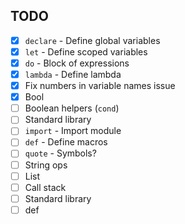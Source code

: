 ## TODO
  - [X] `declare` - Define global variables
  - [X] `let` - Define scoped variables
  - [X] `do` - Block of expressions
  - [X] `lambda` - Define lambda
  - [X] Fix numbers in variable names issue
  - [X] Bool
  - [ ] Boolean helpers (`cond`)
  - [ ] Standard library
  - [ ] `import` - Import module
  - [ ] `def` - Define macros
  - [ ] `quote` - Symbols?
  - [ ] String ops
  - [ ] List
  - [ ] Call stack
  - [ ] Standard library
  - [ ] def
